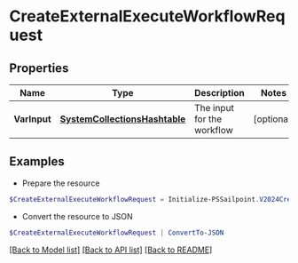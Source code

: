 # CreateExternalExecuteWorkflowRequest
## Properties

Name | Type | Description | Notes
------------ | ------------- | ------------- | -------------
**VarInput** | [**SystemCollectionsHashtable**](.md) | The input for the workflow | [optional] 

## Examples

- Prepare the resource
```powershell
$CreateExternalExecuteWorkflowRequest = Initialize-PSSailpoint.V2024CreateExternalExecuteWorkflowRequest  -VarInput {customAttribute1&#x3D;value1, customAttribute2&#x3D;value2}
```

- Convert the resource to JSON
```powershell
$CreateExternalExecuteWorkflowRequest | ConvertTo-JSON
```

[[Back to Model list]](../README.md#documentation-for-models) [[Back to API list]](../README.md#documentation-for-api-endpoints) [[Back to README]](../README.md)

